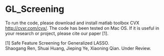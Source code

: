 # GL_Screening

To run the code, please download and install matlab toolbox CVX http://cvxr.com/cvx/.  The code has been tested on Mac OS. If it is useful in your research or project, please cite our paper [1]. 

[1] Safe Feature Screening for Generalized LASSO.  
Shaogang Ren, Shuai Huang, Jieping Ye, Xiaoning Qian.
Under Review.
